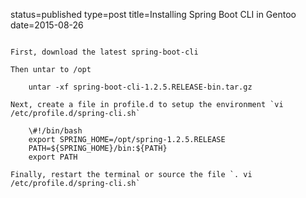 status=published
type=post
title=Installing Spring Boot CLI in Gentoo
date=2015-08-26
~~~~~~

First, download the latest spring-boot-cli

Then untar to /opt

    untar -xf spring-boot-cli-1.2.5.RELEASE-bin.tar.gz

Next, create a file in profile.d to setup the environment `vi /etc/profile.d/spring-cli.sh`

    \#!/bin/bash
    export SPRING_HOME=/opt/spring-1.2.5.RELEASE
    PATH=${SPRING_HOME}/bin:${PATH}
    export PATH
    
Finally, restart the terminal or source the file `. vi /etc/profile.d/spring-cli.sh`
